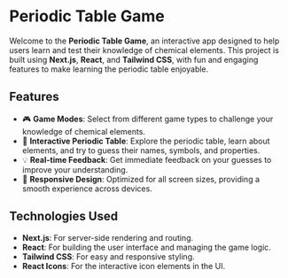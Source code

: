 # Periodic Table Game

Welcome to the **Periodic Table Game**, an interactive app designed to help users learn and test their knowledge of chemical elements. This project is built using **Next.js**, **React**, and **Tailwind CSS**, with fun and engaging features to make learning the periodic table enjoyable.

## Features

- 🎮 **Game Modes**: Select from different game types to challenge your knowledge of chemical elements.
- 🧪 **Interactive Periodic Table**: Explore the periodic table, learn about elements, and try to guess their names, symbols, and properties.
- 💡 **Real-time Feedback**: Get immediate feedback on your guesses to improve your understanding.
- 🎨 **Responsive Design**: Optimized for all screen sizes, providing a smooth experience across devices.

## Technologies Used

- **Next.js**: For server-side rendering and routing.
- **React**: For building the user interface and managing the game logic.
- **Tailwind CSS**: For easy and responsive styling.
- **React Icons**: For the interactive icon elements in the UI.